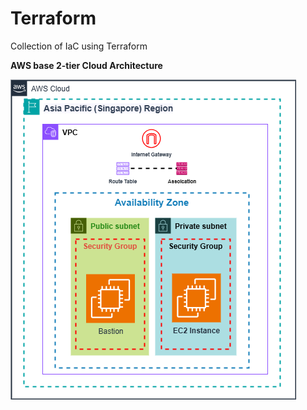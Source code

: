 # Terraform
Collection of IaC using Terraform

**AWS base 2-tier Cloud Architecture**

![2-tier-architecture](/2-tier-architecuture/Final-2-tier.png)
